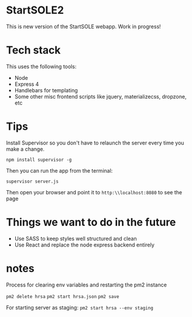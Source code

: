 # StartSOLE2

This is new version of the StartSOLE webapp. Work in progress!

# Tech stack

This uses the following tools:
 * Node
 * Express 4
 * Handlebars for templating
 * Some other misc frontend scripts like jquery, materializecss, dropzone, etc

# Tips

Install Supervisor so you don't have to relaunch the server every time you make a change.

`npm install supervisor -g`

Then you can run the app from the terminal:

`supervisor server.js`

Then open your browser and point it to `http:\\localhost:8080` to see the page

# Things we want to do in the future

 * Use SASS to keep styles well structured and clean
 * Use React and replace the node express backend entirely


# notes

Process for clearing env variables and restarting the pm2 instance

`pm2 delete hrsa`
`pm2 start hrsa.json`
`pm2 save`

For starting server as staging:
`pm2 start hrsa --env staging`
